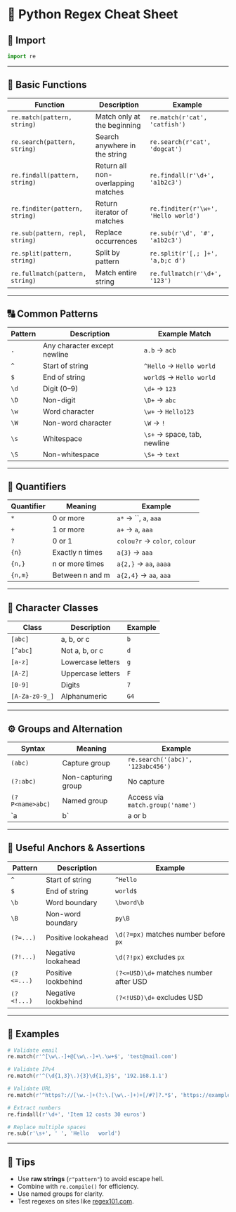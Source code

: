 # 🧭 Python Regex Cheat Sheet

## 🔹 Import
```python
import re
```

---

## 🧩 Basic Functions

| Function | Description | Example |
|-----------|--------------|----------|
| `re.match(pattern, string)` | Match only at the beginning | `re.match(r'cat', 'catfish')` |
| `re.search(pattern, string)` | Search anywhere in the string | `re.search(r'cat', 'dogcat')` |
| `re.findall(pattern, string)` | Return all non-overlapping matches | `re.findall(r'\d+', 'a1b2c3')` |
| `re.finditer(pattern, string)` | Return iterator of matches | `re.finditer(r'\w+', 'Hello world')` |
| `re.sub(pattern, repl, string)` | Replace occurrences | `re.sub(r'\d', '#', 'a1b2c3')` |
| `re.split(pattern, string)` | Split by pattern | `re.split(r'[,; ]+', 'a,b;c d')` |
| `re.fullmatch(pattern, string)` | Match entire string | `re.fullmatch(r'\d+', '123')` |

---

## 🔠 Common Patterns

| Pattern | Description | Example Match |
|----------|--------------|---------------|
| `.` | Any character except newline | `a.b` → `acb` |
| `^` | Start of string | `^Hello` → `Hello world` |
| `$` | End of string | `world$` → `Hello world` |
| `\d` | Digit (0–9) | `\d+` → `123` |
| `\D` | Non-digit | `\D+` → `abc` |
| `\w` | Word character | `\w+` → `Hello123` |
| `\W` | Non-word character | `\W` → `!` |
| `\s` | Whitespace | `\s+` → space, tab, newline |
| `\S` | Non-whitespace | `\S+` → `text` |

---

## 🔢 Quantifiers

| Quantifier | Meaning | Example |
|-------------|----------|----------|
| `*` | 0 or more | `a*` → ``, `a`, `aaa` |
| `+` | 1 or more | `a+` → `a`, `aaa` |
| `?` | 0 or 1 | `colou?r` → `color`, `colour` |
| `{n}` | Exactly n times | `a{3}` → `aaa` |
| `{n,}` | n or more times | `a{2,}` → `aa`, `aaaa` |
| `{n,m}` | Between n and m | `a{2,4}` → `aa`, `aaa` |

---

## 🧱 Character Classes

| Class | Description | Example |
|--------|--------------|----------|
| `[abc]` | a, b, or c | `b` |
| `[^abc]` | Not a, b, or c | `d` |
| `[a-z]` | Lowercase letters | `g` |
| `[A-Z]` | Uppercase letters | `F` |
| `[0-9]` | Digits | `7` |
| `[A-Za-z0-9_]` | Alphanumeric | `G4` |

---

## ⚙️ Groups and Alternation

| Syntax | Meaning | Example |
|---------|----------|----------|
| `(abc)` | Capture group | `re.search('(abc)', '123abc456')` |
| `(?:abc)` | Non-capturing group | No capture |
| `(?P<name>abc)` | Named group | Access via `match.group('name')` |
| `a|b` | a or b | `cat|dog` → `dog` |

---

## 🧩 Useful Anchors & Assertions

| Pattern | Description | Example |
|----------|--------------|----------|
| `^` | Start of string | `^Hello` |
| `$` | End of string | `world$` |
| `\b` | Word boundary | `\bword\b` |
| `\B` | Non-word boundary | `py\B` |
| `(?=...)` | Positive lookahead | `\d(?=px)` matches number before `px` |
| `(?!...)` | Negative lookahead | `\d(?!px)` excludes `px` |
| `(?<=...)` | Positive lookbehind | `(?<=USD)\d+` matches number after USD |
| `(?<!...)` | Negative lookbehind | `(?<!USD)\d+` excludes USD |

---

## 🧰 Examples

```python
# Validate email
re.match(r'^[\w\.-]+@[\w\.-]+\.\w+$', 'test@mail.com')

# Validate IPv4
re.match(r'^(\d{1,3}\.){3}\d{1,3}$', '192.168.1.1')

# Validate URL
re.match(r'^https?://[\w.-]+(?:\.[\w\.-]+)+[/#?]?.*$', 'https://example.com')

# Extract numbers
re.findall(r'\d+', 'Item 12 costs 30 euros')

# Replace multiple spaces
re.sub(r'\s+', ' ', 'Hello   world')
```

---

## 🧠 Tips
- Use **raw strings** (`r"pattern"`) to avoid escape hell.
- Combine with `re.compile()` for efficiency.
- Use named groups for clarity.
- Test regexes on sites like [regex101.com](https://regex101.com/).
